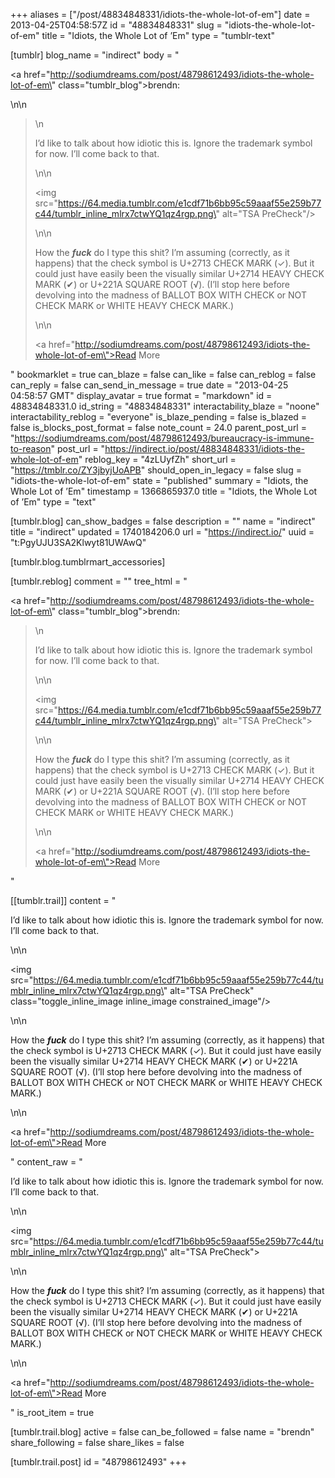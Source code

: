 +++
aliases = ["/post/48834848331/idiots-the-whole-lot-of-em"]
date = 2013-04-25T04:58:57Z
id = "48834848331"
slug = "idiots-the-whole-lot-of-em"
title = "Idiots, the Whole Lot of ’Em"
type = "tumblr-text"

[tumblr]
blog_name = "indirect"
body = "<p><a href=\"http://sodiumdreams.com/post/48798612493/idiots-the-whole-lot-of-em\" class=\"tumblr_blog\">brendn</a>:</p>\n\n<blockquote>\n<p>I’d like to talk about how idiotic this is. Ignore the trademark symbol for now. I’ll come back to that.</p>\n\n<p><img src=\"https://64.media.tumblr.com/e1cdf71b6bb95c59aaaf55e259b77c44/tumblr_inline_mlrx7ctwYQ1qz4rgp.png\" alt=\"TSA PreCheck\"/></p>\n\n<p>How the <strong><em>fuck</em></strong> do I type this shit? I’m assuming (correctly, as it happens) that the check symbol is U+2713 CHECK MARK (✓). But it could just have easily been the visually similar U+2714 HEAVY CHECK MARK (✔) or U+221A SQUARE ROOT (√). (I’ll stop here before devolving into the madness of BALLOT BOX WITH CHECK or NOT CHECK MARK or WHITE HEAVY CHECK MARK.)</p>\n\n<p><a href=\"http://sodiumdreams.com/post/48798612493/idiots-the-whole-lot-of-em\">Read More</a></p></blockquote>"
bookmarklet = true
can_blaze = false
can_like = false
can_reblog = false
can_reply = false
can_send_in_message = true
date = "2013-04-25 04:58:57 GMT"
display_avatar = true
format = "markdown"
id = 48834848331.0
id_string = "48834848331"
interactability_blaze = "noone"
interactability_reblog = "everyone"
is_blaze_pending = false
is_blazed = false
is_blocks_post_format = false
note_count = 24.0
parent_post_url = "https://sodiumdreams.com/post/48798612493/bureaucracy-is-immune-to-reason"
post_url = "https://indirect.io/post/48834848331/idiots-the-whole-lot-of-em"
reblog_key = "4zLUyfZh"
short_url = "https://tmblr.co/ZY3jbyjUoAPB"
should_open_in_legacy = false
slug = "idiots-the-whole-lot-of-em"
state = "published"
summary = "Idiots, the Whole Lot of ’Em"
timestamp = 1366865937.0
title = "Idiots, the Whole Lot of ’Em"
type = "text"

[tumblr.blog]
can_show_badges = false
description = ""
name = "indirect"
title = "indirect"
updated = 1740184206.0
url = "https://indirect.io/"
uuid = "t:PgyUJU3SA2Klwyt81UWAwQ"

[tumblr.blog.tumblrmart_accessories]

[tumblr.reblog]
comment = ""
tree_html = "<p><a href=\"http://sodiumdreams.com/post/48798612493/idiots-the-whole-lot-of-em\" class=\"tumblr_blog\">brendn</a>:</p><blockquote>\n<p>I’d like to talk about how idiotic this is. Ignore the trademark symbol for now. I’ll come back to that.</p>\n\n<p><img src=\"https://64.media.tumblr.com/e1cdf71b6bb95c59aaaf55e259b77c44/tumblr_inline_mlrx7ctwYQ1qz4rgp.png\" alt=\"TSA PreCheck\"></p>\n\n<p>How the <strong><em>fuck</em></strong> do I type this shit? I’m assuming (correctly, as it happens) that the check symbol is U+2713 CHECK MARK (✓). But it could just have easily been the visually similar U+2714 HEAVY CHECK MARK (✔) or U+221A SQUARE ROOT (√). (I’ll stop here before devolving into the madness of BALLOT BOX WITH CHECK or NOT CHECK MARK or WHITE HEAVY CHECK MARK.)</p>\n\n<p><a href=\"http://sodiumdreams.com/post/48798612493/idiots-the-whole-lot-of-em\">Read More</a></p></blockquote>"

[[tumblr.trail]]
content = "<p>I&rsquo;d like to talk about how idiotic this is. Ignore the trademark symbol for now. I&rsquo;ll come back to that.</p>\n\n<p><img src=\"https://64.media.tumblr.com/e1cdf71b6bb95c59aaaf55e259b77c44/tumblr_inline_mlrx7ctwYQ1qz4rgp.png\" alt=\"TSA PreCheck\" class=\"toggle_inline_image inline_image constrained_image\"/></p>\n\n<p>How the <strong><em>fuck</em></strong> do I type this shit? I&rsquo;m assuming (correctly, as it happens) that the check symbol is U+2713 CHECK MARK (&#10003;). But it could just have easily been the visually similar U+2714 HEAVY CHECK MARK (&#10004;) or U+221A SQUARE ROOT (&radic;). (I&rsquo;ll stop here before devolving into the madness of BALLOT BOX WITH CHECK or NOT CHECK MARK or WHITE HEAVY CHECK MARK.)</p>\n\n<p><a href=\"http://sodiumdreams.com/post/48798612493/idiots-the-whole-lot-of-em\">Read More</a></p>"
content_raw = "<p>I’d like to talk about how idiotic this is. Ignore the trademark symbol for now. I’ll come back to that.</p>\n\n<p><img src=\"https://64.media.tumblr.com/e1cdf71b6bb95c59aaaf55e259b77c44/tumblr_inline_mlrx7ctwYQ1qz4rgp.png\" alt=\"TSA PreCheck\"></p>\n\n<p>How the <strong><em>fuck</em></strong> do I type this shit? I’m assuming (correctly, as it happens) that the check symbol is U+2713 CHECK MARK (✓). But it could just have easily been the visually similar U+2714 HEAVY CHECK MARK (✔) or U+221A SQUARE ROOT (√). (I’ll stop here before devolving into the madness of BALLOT BOX WITH CHECK or NOT CHECK MARK or WHITE HEAVY CHECK MARK.)</p>\n\n<p><a href=\"http://sodiumdreams.com/post/48798612493/idiots-the-whole-lot-of-em\">Read More</a></p>"
is_root_item = true

[tumblr.trail.blog]
active = false
can_be_followed = false
name = "brendn"
share_following = false
share_likes = false

[tumblr.trail.post]
id = "48798612493"
+++
